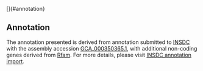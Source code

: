[]{#annotation}

Annotation
----------

The annotation presented is derived from annotation submitted to
[INSDC](http://www.insdc.org) with the assembly accession
[GCA\_000350365.1](http://www.ebi.ac.uk/ena/data/view/GCA_000350365.1),
with additional non-coding genes derived from
[Rfam](http://rfam.xfam.org/). For more details, please visit [INSDC
annotation
import](http://ensemblgenomes.org/info/data/insdc_annotation).
